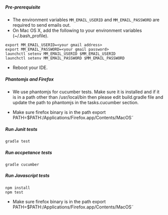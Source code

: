 ##### Pre-prerequisite
* The environment variables `MM_EMAIL_USERID` and `MM_EMAIL_PASSWORD` are required to send emails out.
* On Mac OS X, add the following to your environment variables (~/.bash_profile).
```
export MM_EMAIL_USERID=<your gmail address>
export MM_EMAIL_PASSWORD=<your gmail password>
launchctl setenv MM_EMAIL_USERID $MM_EMAIL_USERID
launchctl setenv MM_EMAIL_PASSWORD $MM_EMAIL_PASSWORD
```
* Reboot your IDE.

##### Phantomjs and Firefox

* We use phantomjs for cucumber tests. Make sure it is installed and if it is in a path other than /usr/local/bin then please edit build.gradle file and update the path to phantomjs in the tasks.cucumber section.

* Make sure firefox binary is in the path export PATH=$PATH:/Applications/Firefox.app/Contents/MacOS˜

##### Run Junit tests

`gradle test`

##### Run accpetance tests

`gradle cucumber`

##### Run Javascript tests

```
npm install
npm test
```
* Make sure firefox binary is in the path export PATH=$PATH:/Applications/Firefox.app/Contents/MacOS˜
